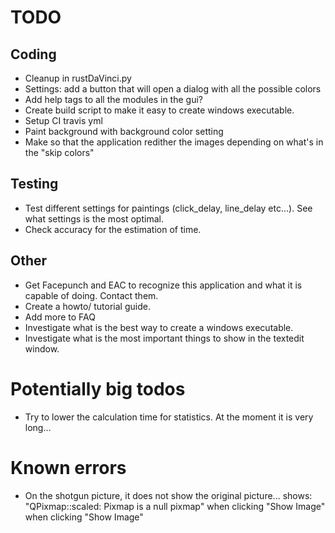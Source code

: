 # TODO

## Coding
- Cleanup in rustDaVinci.py
- Settings: add a button that will open a dialog with all the possible colors
- Add help tags to all the modules in the gui?
- Create build script to make it easy to create windows executable.
- Setup CI travis yml
- Paint background with background color setting
- Make so that the application redither the images depending on what's in the "skip colors"


## Testing
- Test different settings for paintings (click_delay, line_delay etc...). See what settings is the most optimal.
- Check accuracy for the estimation of time.


## Other
- Get Facepunch and EAC to recognize this application and what it is capable of doing. Contact them.
- Create a howto/ tutorial guide.
- Add more to FAQ
- Investigate what is the best way to create a windows executable.
- Investigate what is the most important things to show in the textedit window.


# Potentially big todos
- Try to lower the calculation time for statistics. At the moment it is very long...


# Known errors
- On the shotgun picture, it does not show the original picture... shows: "QPixmap::scaled: Pixmap is a null pixmap" when clicking "Show Image" when clicking "Show Image"
